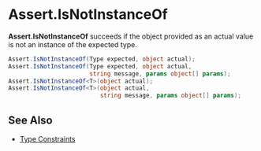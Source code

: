 # Assert.IsNotInstanceOf

**Assert.IsNotInstanceOf** succeeds if the object provided as an actual value is not an instance of the expected type.

```csharp
Assert.IsNotInstanceOf(Type expected, object actual);
Assert.IsNotInstanceOf(Type expected, object actual,
                       string message, params object[] params);
Assert.IsNotInstanceOf<T>(object actual);
Assert.IsNotInstanceOf<T>(object actual,
                          string message, params object[] params);
```

## See Also

* [Type Constraints](xref:constraints#type-constraints)
